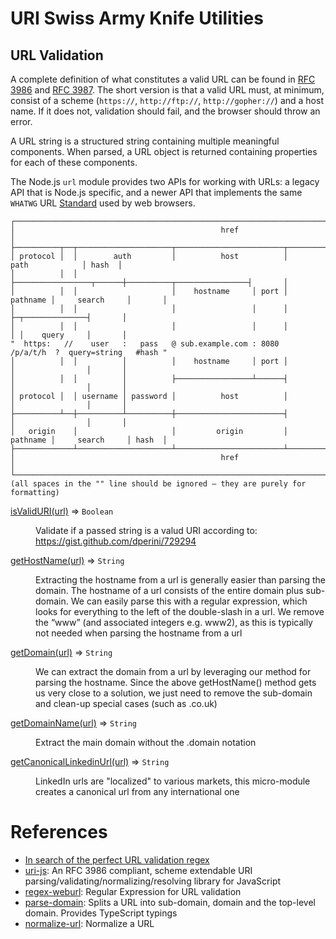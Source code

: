 # URI Swiss Army Knife Utilities

## URL Validation

A complete definition of what constitutes a valid URL can be found in [RFC 3986](http://tools.ietf.org/html/rfc3986) and [RFC 3987](http://tools.ietf.org/html/rfc3987). The short version is that a valid URL must, at minimum, consist of a scheme (`https://`, `http://ftp://`, `http://gopher://`) and a host name. If it does not, validation should fail, and the browser should throw an error.

A URL string is a structured string containing multiple meaningful components. When parsed, a URL object is returned containing properties for each of these components.

The Node.js `url` module provides two APIs for working with URLs: a legacy API that is Node.js specific, and a newer API that implements the same `WHATWG` URL [Standard](https://url.spec.whatwg.org/) used by web browsers.

```
┌────────────────────────────────────────────────────────────────────────────────────────────────┐
│                                              href                                              │
├──────────┬──┬─────────────────────┬────────────────────────┬───────────────────────────┬───────┤
│ protocol │  │        auth         │          host          │           path            │ hash  │
│          │  │                     ├─────────────────┬──────┼──────────┬────────────────┤       │
│          │  │                     │    hostname     │ port │ pathname │     search     │       │
│          │  │                     │                 │      │          ├─┬──────────────┤       │
│          │  │                     │                 │      │          │ │    query     │       │
"  https:   //    user   :   pass   @ sub.example.com : 8080   /p/a/t/h  ?  query=string   #hash "
│          │  │          │          │    hostname     │ port │          │                │       │
│          │  │          │          ├─────────────────┴──────┤          │                │       │
│ protocol │  │ username │ password │          host          │          │                │       │
├──────────┴──┼──────────┴──────────┼────────────────────────┤          │                │       │
│   origin    │                     │         origin         │ pathname │     search     │ hash  │
├─────────────┴─────────────────────┴────────────────────────┴──────────┴────────────────┴───────┤
│                                              href                                              │
└────────────────────────────────────────────────────────────────────────────────────────────────┘
(all spaces in the "" line should be ignored — they are purely for formatting)
```

<dl>
<dt><a href="helpers/README.md#isValidURI">isValidURI(url)</a> ⇒ <code>Boolean</code></dt>
<dd><p>Validate if a passed string is a valud URI according to: <a href="https://gist.github.com/dperini/729294">https://gist.github.com/dperini/729294</a></p>
</dd>
<dt><a href="helpers/README.md#getHostName">getHostName(url)</a> ⇒ <code>String</code></dt>
<dd><p>Extracting the hostname from a url is generally easier than parsing the domain.
The hostname of a url consists of the entire domain plus sub-domain.
We can easily parse this with a regular expression, which looks for everything to the left of the double-slash in a url.
We remove the “www” (and associated integers e.g. www2), as this is typically not needed when parsing the hostname from a url</p>
</dd>
<dt><a href="helpers/README.md#getDomain">getDomain(url)</a> ⇒ <code>String</code></dt>
<dd><p>We can extract the domain from a url by leveraging our method for parsing the hostname.
Since the above getHostName() method gets us very close to a solution, we just need to remove the sub-domain and clean-up special cases (such as .co.uk)</p>
</dd>
<dt><a href="helpers/README.md#getDomainName">getDomainName(url)</a> ⇒ <code>String</code></dt>
<dd><p>Extract the main domain without the .domain notation</p>
</dd>
<dt><a href="helpers/README.md#getCanonicalLinkedinUrl">getCanonicalLinkedinUrl(url)</a> ⇒ <code>String</code></dt>
<dd><p>LinkedIn urls are &quot;localized&quot; to various markets, this micro-module creates a canonical url from any international one</p>
</dd>
</dl>

# References

- [In search of the perfect URL validation regex](https://mathiasbynens.be/demo/url-regex)
- [uri-js](https://github.com/garycourt/uri-js): An RFC 3986 compliant, scheme extendable URI parsing/validating/normalizing/resolving library for JavaScript
- [regex-weburl](https://gist.github.com/dperini/729294): Regular Expression for URL validation
- [parse-domain](https://github.com/peerigon/parse-domain): Splits a URL into sub-domain, domain and the top-level domain. Provides TypeScript typings
- [normalize-url](https://github.com/sindresorhus/normalize-url): Normalize a URL
